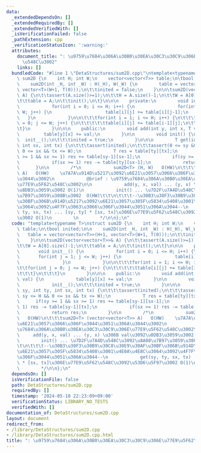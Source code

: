 ```yaml
---
data:
  _extendedDependsOn: []
  _extendedRequiredBy: []
  _extendedVerifiedWith: []
  _isVerificationFailed: false
  _pathExtension: cpp
  _verificationStatusIcon: ':warning:'
  attributes:
    document_title: ": \u9759\u7684\u306A\u30B0\u30EA\u30C3\u30C9\u306E\u77E9\u5F62\
      \u548C\u3002"
    links: []
  bundledCode: "#line 1 \"DetaStructures/sum2D.cpp\"\ntemplate<typename T>\nstruct\
    \ sum2D {\n    int H; int W;\n    vector<vector<T>> table;\n\tbool inited;\n\n\
    \    sum2D(int _H, int _W) : H(_H), W(_W) {\n        table = vector<vector<T>>(H+1,\
    \ vector<T>(W+1, T(0)));\n\t\tinited = false;\n    }\n\n\tsum2D(vector<vector<T>>&\
    \ A) {\n\t\tassert(A.size()>=1);\n\t\tH = A.size()-1;\n\t\tW = A[0].size()-1;\n\
    \t\ttable = A;\n\t\tinit();\n\t}\n\n\n    private:\n        void init__() {\n\
    \            for(int i = 0; i <= H; i++) {\n                for(int j = 1; j <=\
    \ W; j++) {\n                    table[i][j] += table[i][j-1];\n             \
    \   }\n            }\n\n\t\t\tfor(int i = 1; i <= H; i++) {\n\t\t\t\tfor(int j\
    \ = 0; j <= W; j++) {\n\t\t\t\t\ttable[i][j] += table[i-1][j];\n\t\t\t\t}\n\t\t\
    \t}\n        }\n\n\n    public:\n        void add(int y, int x, T val) {\n   \
    \         table[y][x] += val;\n        }\n\n        void init() {\n          \
    \  init__();\n\t\t\tinited = true;\n        }\n\n\n        T get(int sy, int ty,\
    \ int sx, int tx) {\n\t\t\tassert(inited);\n\t\t\tassert(0 <= sy && sy <= H &&\
    \ 0 <= sx && tx <= W);\n            T res = table[ty][tx];\n            if(sy\
    \ >= 1 && sx >= 1) res += table[sy-1][sx-1];\n            if(sy >= 1) res -= table[sy-1][tx];\n\
    \            if(sx >= 1) res -= table[ty][sx-1];\n            return res;\n  \
    \      }\n\n        /*\n            sum2D<T> (H, W)   O(HW)\n\t\t\tsum2D<T> (vector<vector<T>>\
    \ A)   O(HW)    \u7A7A\u914D\u5217\u3092\u6E21\u3057\u3066\u306F\u3044\u3051\u306A\
    \u3044\u3002\n            @brief : \u9759\u7684\u306A\u30B0\u30EA\u30C3\u30C9\u306E\
    \u77E9\u5F62\u548C\u3002\n\n            add(y, x, val) ... (y, x) \u306B val\u3092\
    \u8DB3\u3059\u3002 O(1)\n            init() ... \u7D2F\u7A4D\u548C\u3092\u8A08\
    \u7B97\u3059\u308B\u3002  O(HW)\t\t\n\t\t\t--\u30B3\u30F3\u30B9\u30C8\u30E9\u30AF\
    \u30BF\u306B\u914D\u5217\u3092\u6E21\u3057\u305F\u5834\u5408\u3001\u4E0A\u4E8C\
    \u3064\u3092\u4F7F\u3063\u3066\u306F\u3044\u3051\u306A\u3044--\n            get(sy,\
    \ ty, sx, tx) ... [sy, ty] * [sx, tx]\u306E\u77E9\u5F62\u548C\u3092\u53D6\u5F97\
    \u3002 O(1)\n        \n        */\n\n};\n"
  code: "template<typename T>\nstruct sum2D {\n    int H; int W;\n    vector<vector<T>>\
    \ table;\n\tbool inited;\n\n    sum2D(int _H, int _W) : H(_H), W(_W) {\n     \
    \   table = vector<vector<T>>(H+1, vector<T>(W+1, T(0)));\n\t\tinited = false;\n\
    \    }\n\n\tsum2D(vector<vector<T>>& A) {\n\t\tassert(A.size()>=1);\n\t\tH = A.size()-1;\n\
    \t\tW = A[0].size()-1;\n\t\ttable = A;\n\t\tinit();\n\t}\n\n\n    private:\n \
    \       void init__() {\n            for(int i = 0; i <= H; i++) {\n         \
    \       for(int j = 1; j <= W; j++) {\n                    table[i][j] += table[i][j-1];\n\
    \                }\n            }\n\n\t\t\tfor(int i = 1; i <= H; i++) {\n\t\t\
    \t\tfor(int j = 0; j <= W; j++) {\n\t\t\t\t\ttable[i][j] += table[i-1][j];\n\t\
    \t\t\t}\n\t\t\t}\n        }\n\n\n    public:\n        void add(int y, int x, T\
    \ val) {\n            table[y][x] += val;\n        }\n\n        void init() {\n\
    \            init__();\n\t\t\tinited = true;\n        }\n\n\n        T get(int\
    \ sy, int ty, int sx, int tx) {\n\t\t\tassert(inited);\n\t\t\tassert(0 <= sy &&\
    \ sy <= H && 0 <= sx && tx <= W);\n            T res = table[ty][tx];\n      \
    \      if(sy >= 1 && sx >= 1) res += table[sy-1][sx-1];\n            if(sy >=\
    \ 1) res -= table[sy-1][tx];\n            if(sx >= 1) res -= table[ty][sx-1];\n\
    \            return res;\n        }\n\n        /*\n            sum2D<T> (H, W)\
    \   O(HW)\n\t\t\tsum2D<T> (vector<vector<T>> A)   O(HW)    \u7A7A\u914D\u5217\u3092\
    \u6E21\u3057\u3066\u306F\u3044\u3051\u306A\u3044\u3002\n            @brief : \u9759\
    \u7684\u306A\u30B0\u30EA\u30C3\u30C9\u306E\u77E9\u5F62\u548C\u3002\n\n       \
    \     add(y, x, val) ... (y, x) \u306B val\u3092\u8DB3\u3059\u3002 O(1)\n    \
    \        init() ... \u7D2F\u7A4D\u548C\u3092\u8A08\u7B97\u3059\u308B\u3002  O(HW)\t\
    \t\n\t\t\t--\u30B3\u30F3\u30B9\u30C8\u30E9\u30AF\u30BF\u306B\u914D\u5217\u3092\
    \u6E21\u3057\u305F\u5834\u5408\u3001\u4E0A\u4E8C\u3064\u3092\u4F7F\u3063\u3066\
    \u306F\u3044\u3051\u306A\u3044--\n            get(sy, ty, sx, tx) ... [sy, ty]\
    \ * [sx, tx]\u306E\u77E9\u5F62\u548C\u3092\u53D6\u5F97\u3002 O(1)\n        \n\
    \        */\n\n};\n"
  dependsOn: []
  isVerificationFile: false
  path: DetaStructures/sum2D.cpp
  requiredBy: []
  timestamp: '2024-05-10 22:23:09+09:00'
  verificationStatus: LIBRARY_NO_TESTS
  verifiedWith: []
documentation_of: DetaStructures/sum2D.cpp
layout: document
redirect_from:
- /library/DetaStructures/sum2D.cpp
- /library/DetaStructures/sum2D.cpp.html
title: ": \u9759\u7684\u306A\u30B0\u30EA\u30C3\u30C9\u306E\u77E9\u5F62\u548C\u3002"
---
```

